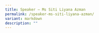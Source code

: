```yaml
---
title: Speaker – Ms Siti Liyana Azman
permalink: /speaker-ms-siti-liyana-azman/
variant: markdown
description: ""
---
```

